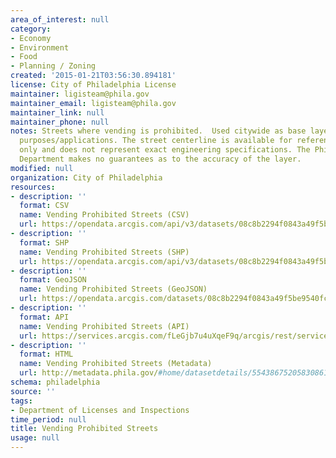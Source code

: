 ```yaml
---
area_of_interest: null
category:
- Economy
- Environment
- Food
- Planning / Zoning
created: '2015-01-21T03:56:30.894181'
license: City of Philadelphia License
maintainer: ligisteam@phila.gov
maintainer_email: ligisteam@phila.gov
maintainer_link: null
maintainer_phone: null
notes: Streets where vending is prohibited.  Used citywide as base layer for many
  purposes/applications. The street centerline is available for reference purposes
  only and does not represent exact engineering specifications. The Philadelphia Streets
  Department makes no guarantees as to the accuracy of the layer.
modified: null
organization: City of Philadelphia
resources:
- description: ''
  format: CSV
  name: Vending Prohibited Streets (CSV)
  url: https://opendata.arcgis.com/api/v3/datasets/08c8b2294f0843a49f5be9540fcab268_0/downloads/data?format=csv&spatialRefId=4326
- description: ''
  format: SHP
  name: Vending Prohibited Streets (SHP)
  url: https://opendata.arcgis.com/api/v3/datasets/08c8b2294f0843a49f5be9540fcab268_0/downloads/data?format=shp&spatialRefId=4326
- description: ''
  format: GeoJSON
  name: Vending Prohibited Streets (GeoJSON)
  url: https://opendata.arcgis.com/datasets/08c8b2294f0843a49f5be9540fcab268_0.geojson
- description: ''
  format: API
  name: Vending Prohibited Streets (API)
  url: https://services.arcgis.com/fLeGjb7u4uXqeF9q/arcgis/rest/services/Vending_Prohibited_Streets/FeatureServer/0/query?outFields=*&where=1%3D1
- description: ''
  format: HTML
  name: Vending Prohibited Streets (Metadata)
  url: http://metadata.phila.gov/#home/datasetdetails/5543867520583086178c4f3d/representationdetails/55438ac69b989a05172d0d73/
schema: philadelphia
source: ''
tags:
- Department of Licenses and Inspections
time_period: null
title: Vending Prohibited Streets
usage: null
---
```

